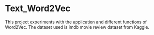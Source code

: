 # Text_Word2Vec
This project experiments with the application and different functions of Word2Vec. The dataset used is imdb movie review dataset from Kaggle.

